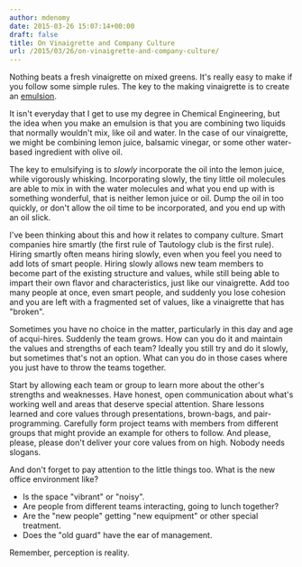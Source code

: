 ```yaml
---
author: mdenomy
date: 2015-03-26 15:07:14+00:00
draft: false
title: On Vinaigrette and Company Culture
url: /2015/03/26/on-vinaigrette-and-company-culture/
---
```


Nothing beats a fresh vinaigrette on mixed greens. It's really easy to make if you follow some simple rules. The key to the making vinaigrette is to create an [emulsion](http://en.wikipedia.org/wiki/Emulsion).

It isn't everyday that I get to use my degree in Chemical Engineering, but the idea when you make an emulsion is that you are combining two liquids that normally wouldn't mix, like oil and water. In the case of our vinaigrette, we might be combining lemon juice, balsamic vinegar, or some other water-based ingredient with olive oil.

The key to emulsifying is to _slowly_ incorporate the oil into the lemon juice, while vigorously whisking. Incorporating slowly, the tiny little oil molecules are able to mix in with the water molecules and what you end up with is something wonderful, that is neither lemon juice or oil. Dump the oil in too quickly, or don't allow the oil time to be incorporated, and you end up with an oil slick.

I've been thinking about this and how it relates to company culture. Smart companies hire smartly (the first rule of Tautology club is the first rule).  Hiring smartly often means hiring slowly, even when you feel you need to add lots of smart people. Hiring slowly allows new team members to become part of the existing structure and values, while still being able to impart their own flavor and characteristics, just like our vinaigrette. Add too many people at once, even smart people, and suddenly you lose cohesion and you are left with a fragmented set of values, like a vinaigrette that has "broken".

Sometimes you have no choice in the matter, particularly in this day and age of acqui-hires. Suddenly the team grows. How can you do it and maintain the values and strengths of each team? Ideally you still try and do it slowly, but sometimes that's not an option. What can you do in those cases where you just have to throw the teams together.

Start by allowing each team or group to learn more about the other's strengths and weaknesses. Have honest, open communication about what's working well and areas that deserve special attention. Share lessons learned and core values through presentations, brown-bags, and pair-programming.  Carefully form project teams with members from different groups that might provide an example for others to follow. And please, please, please don't deliver your core values from on high. Nobody needs slogans.

And don't forget to pay attention to the little things too. What is the new office environment like?

  * Is the space "vibrant" or "noisy". 
  * Are people from different teams interacting, going to lunch together? 
  * Are the "new people" getting "new equipment" or other special treatment. 
  * Does the "old guard" have the ear of management. 


Remember, perception is reality.
